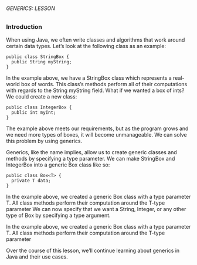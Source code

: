 ###### GENERICS: LESSON

### Introduction

When using Java, we often write classes and algorithms that work around certain data types. Let’s look at the following class as an example:
```
public class StringBox {
  public String myString;
}
``` 
In the example above, we have a StringBox class which represents a real-world box of words. This class’s methods perform all of their computations with regards to the String myString field. What if we wanted a box of ints? We could create a new class:
```
public class IntegerBox {
  public int myInt;    
} 
```
The example above meets our requirements, but as the program grows and we need more types of boxes, it will become unmanageable. We can solve this problem by using generics.

Generics, like the name implies, allow us to create generic classes and methods by specifying a type parameter. We can make StringBox and IntegerBox into a generic Box class like so:
```
public class Box<T> {
  private T data;
}
```
In the example above, we created a generic Box class with a type parameter T. All class methods perform their computation around the T-type parameter We can now specify that we want a String, Integer, or any other type of Box by specifying a type argument.

In the example above, we created a generic Box class with a type parameter T. All class methods perform their computation around the T-type parameter

Over the course of this lesson, we’ll continue learning about generics in Java and their use cases.
